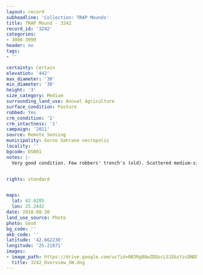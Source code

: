 ```yaml
---
layout: record
subheadline: 'Collection: TRAP Mounds'
title: TRAP Mound - 3242
record_id: '3242'
categories:
- 3000-3999
header: no
tags:
- ''

certainty: Certain
elevation: '442'
max_diameter: '30'
min_diameter: '30'
height: '3'
size_category: Medium
surrounding_land_use: Annual Agriculture
surface_condition: Pasture
robbed: Yes
crm_condition: '2'
crm_intactness: '1'
campaign: '2011'
source: Remote Sensing
municipality: Gorno Sahrane necropolis
locality: ''
bgcode: DS001
notes: |-
  Very good condition. Few robbers' trench's (old). Scattered medium-sized stones. High priority conservation recommended.


rights: standard


maps:
  lat: 42.6285
  lon: 25.2442
date: 2018-08-30
land_use_source: Photo
photo: Good
bg_code: ''
akb_code: ''
latitude: '42.662238'
longitude: '25.21871'
images:
- image_path: https://drive.google.com/uc?id=0B3Rg88wZDQscLS1EbzYzcDNDNGM
  title: 3242_Overview_SW.dng
---
```

